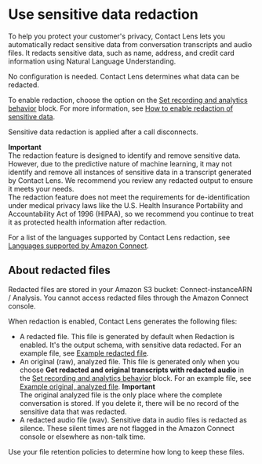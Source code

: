 # Use sensitive data redaction<a name="sensitive-data-redaction"></a>

To help you protect your customer's privacy, Contact Lens lets you automatically redact sensitive data from conversation transcripts and audio files\. It redacts sensitive data, such as name, address, and credit card information using Natural Language Understanding\. 

No configuration is needed\. Contact Lens determines what data can be redacted\.

To enable redaction, choose the option on the [Set recording and analytics behavior](set-recording-behavior.md) block\. For more information, see [How to enable redaction of sensitive data](enable-analytics.md#enable-redaction)\.

Sensitive data redaction is applied after a call disconnects\.

**Important**  
The redaction feature is designed to identify and remove sensitive data\. However, due to the predictive nature of machine learning, it may not identify and remove all instances of sensitive data in a transcript generated by Contact Lens\. We recommend you review any redacted output to ensure it meets your needs\.   
The redaction feature does not meet the requirements for de\-identification under medical privacy laws like the U\.S\. Health Insurance Portability and Accountability Act of 1996 \(HIPAA\), so we recommend you continue to treat it as protected health information after redaction\.

For a list of the languages supported by Contact Lens redaction, see [Languages supported by Amazon Connect](supported-languages.md)\.

## About redacted files<a name="about-redacted-files"></a>

Redacted files are stored in your Amazon S3 bucket: Connect\-instanceARN / Analysis\. You cannot access redacted files through the Amazon Connect console\.

When redaction is enabled, Contact Lens generates the following files:
+ A redacted file\. This file is generated by default when Redaction is enabled\. It's the output schema, with sensitive data redacted\. For an example file, see [Example redacted file](contact-lens-example-output-files.md#example-redacted-file)\.
+ An original \(raw\), analyzed file\. This file is generated only when you choose **Get redacted and original transcripts with redacted audio** in the [Set recording and analytics behavior](set-recording-behavior.md) block\. For an example file, see [Example original, analyzed file](contact-lens-example-output-files.md#example-original-output-file)\.
**Important**  
The original analyzed file is the only place where the complete conversation is stored\. If you delete it, there will be no record of the sensitive data that was redacted\.
+ A redacted audio file \(wav\)\. Sensitive data in audio files is redacted as silence\. These silent times are not flagged in the Amazon Connect console or elsewhere as non\-talk time\. 

Use your file retention policies to determine how long to keep these files\. 